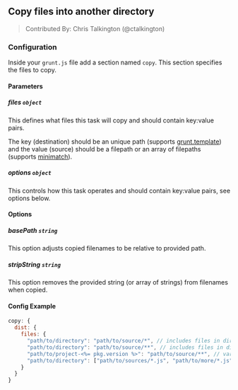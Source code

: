 ## Copy files into another directory
> Contributed By: Chris Talkington (@ctalkington)

### Configuration

Inside your `grunt.js` file add a section named `copy`. This section specifies the files to copy.

#### Parameters

##### files ```object```

This defines what files this task will copy and should contain key:value pairs.

The key (destination) should be an unique path (supports [grunt.template](https://github.com/cowboy/grunt/blob/master/docs/api_template.md)) and the value (source) should be a filepath or an array of filepaths (supports [minimatch](https://github.com/isaacs/minimatch)).

##### options ```object```

This controls how this task operates and should contain key:value pairs, see options below.

#### Options

##### basePath ```string```

This option adjusts copied filenames to be relative to provided path.

##### stripString ```string```

This option removes the provided string (or array of strings) from filenames when copied.

#### Config Example

``` javascript
copy: {
  dist: {
    files: {
      "path/to/directory": "path/to/source/*", // includes files in dir
      "path/to/directory": "path/to/source/**", // includes files in dir and subdirs
      "path/to/project-<%= pkg.version %>": "path/to/source/**", // variables in destination
      "path/to/directory": ["path/to/sources/*.js", "path/to/more/*.js"] // include JS files in two diff dirs
    }
  }
}
```